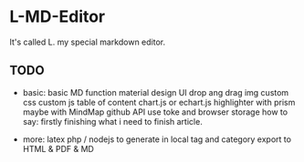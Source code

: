 # L-MD-Editor
It's called L.  my special markdown editor.


## TODO

- basic:
		basic MD function
		material design UI
		drop ang drag img
		custom css
		custom js
		table of content
		chart.js  or echart.js
		highlighter with prism
		maybe with MindMap
		github API
		use toke and browser storage
		how to say: firstly finishing what i need to finish article.

- more:
		latex
		php / nodejs  to generate in local
		tag and category
		export to HTML & PDF & MD
